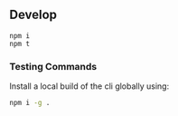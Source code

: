 ## Develop

```
npm i
npm t
```

### Testing Commands

Install a local build of the cli globally using:

```sh
npm i -g .
```
